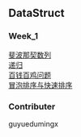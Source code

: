 ## DataStruct

### Week_1  
[斐波那契数列](./src/Week_1/Fabonacci.java)  
[递归](./src/Week_1/Factorial.java)  
[百钱百鸡问题](./src/Week_1/ChickAndHen.java)  
[冒泡排序与快速排序](./src/Week_1/BubbleSort.java)  

### Contributer  

guyuedumingx  

